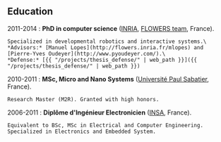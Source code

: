 ## Education

2011-2014
:   **PhD in computer science** ([INRIA](http://www.inria.fr/), [FLOWERS team](http://flowers.inria.fr/), France).

    Specialized in developmental robotics and interactive systems.\
    *Advisors:* [Manuel Lopes](http://flowers.inria.fr/mlopes) and [Pierre-Yves Oudeyer](http://www.pyoudeyer.com/).\
    *Defense:* [{{ "/projects/thesis_defense/" | web_path }}]({{ "/projects/thesis_defense/" | web_path }})

2010-2011
:   **MSc, Micro and Nano Systems** ([Université Paul Sabatier](http://www.ups-tlse.fr/), France).

    Research Master (M2R). Granted with high honors.

2006-2011
:   **Diplôme  d'Ingénieur Electronicien** ([INSA](http://www.insa-toulouse.fr/en/index.html), France).

    Equivalent to BSc, MSc in Electrical and Computer Engineering. Specialized in Electronics and Embedded System.
